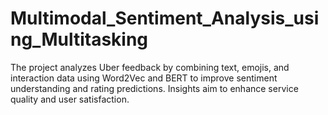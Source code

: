 # Multimodal_Sentiment_Analysis_using_Multitasking
The project analyzes Uber feedback by combining text, emojis, and interaction data using Word2Vec and BERT to improve sentiment understanding and rating predictions. Insights aim to enhance service quality and user satisfaction.
